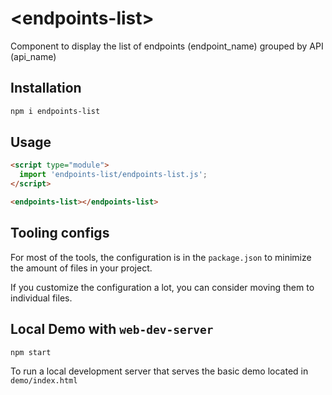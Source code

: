 # \<endpoints-list>
Component to display the list of endpoints (endpoint_name) grouped by API (api_name)

## Installation

```bash
npm i endpoints-list
```

## Usage

```html
<script type="module">
  import 'endpoints-list/endpoints-list.js';
</script>

<endpoints-list></endpoints-list>
```



## Tooling configs

For most of the tools, the configuration is in the `package.json` to minimize the amount of files in your project.

If you customize the configuration a lot, you can consider moving them to individual files.

## Local Demo with `web-dev-server`

```bash
npm start
```

To run a local development server that serves the basic demo located in `demo/index.html`
